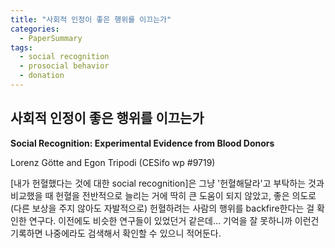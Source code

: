 ```yaml
---
title: "사회적 인정이 좋은 행위를 이끄는가"
categories:
  - PaperSummary
tags:
  - social recognition
  - prosocial behavior
  - donation
---  
```


## 사회적 인정이 좋은 행위를 이끄는가 

**Social Recognition: Experimental Evidence from Blood Donors**

Lorenz Götte and Egon Tripodi (CESifo wp #9719)

<!--
Does social recognition motivate prosocial individuals? We run large-scale experiments among members of Italy’s main blood donors association, testing social recognition both through social media and peer groups. We experimentally disentangle visibility concerns and peer comparisons, and we study how exposure to different norms of behavior affects giving. In an initial study and two subsequent replications, we find that a simple ask to donate is at least as effective as asks that offer social recognition. A survey experiment with blood donors provides consistent evidence that social recognition backfires when offered to good citizens, as signaling focuses on image motivation. Our results caution against over-reliance on social recognition to promote good citizenship and emphasize the importance of surveying beliefs in the target population to anticipate the outcomes of a policy at scale.
-->

\[내가 헌혈했다는 것에 대한 social recognition\]은 그냥 '헌혈해달라'고 부탁하는 것과 비교했을 때 헌혈을 전반적으로 늘리는 거에 딱히 큰 도움이 되지 않았고, 좋은 의도로(다른 보상을 주지 않아도 자발적으로) 헌혈하려는 사람의 행위를 backfire한다는 걸 확인한 연구다. 이전에도 비슷한 연구들이 있었던거 같은데… 기억을 잘 못하니까 이런건 기록하면 나중에라도 검색해서 확인할 수 있으니 적어둔다.